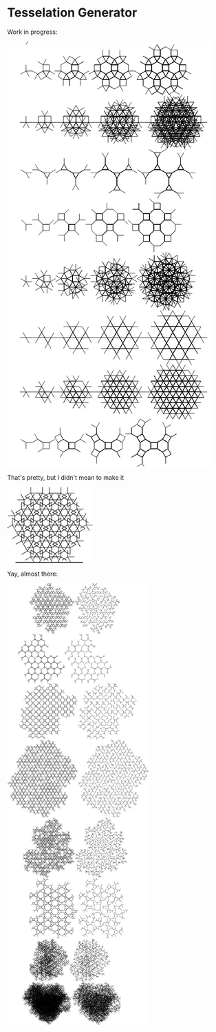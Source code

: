# Tesselation Generator

Work in progress:

![d1](images/less-wonky.png)


That's pretty, but I didn't mean to make it

<img src="images/whawhy.png" width=200>

Yay, almost there:

![d3](images/depth-first-mostly.png)
